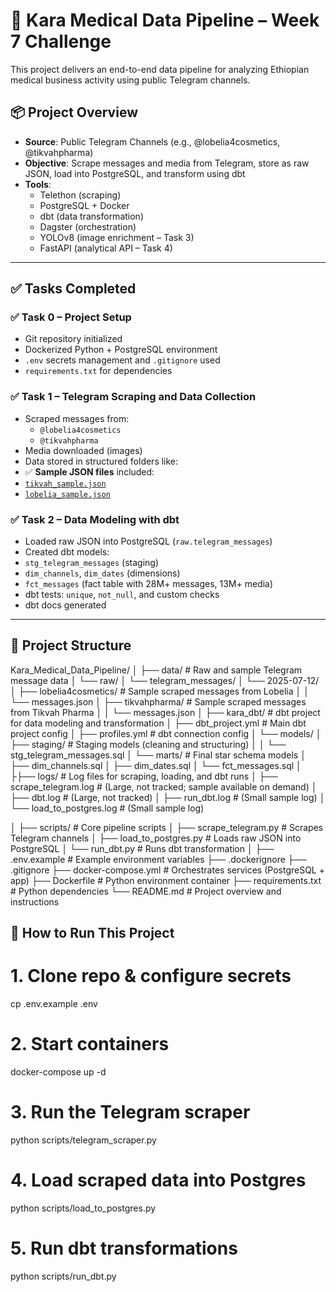 # 🏥 Kara Medical Data Pipeline – Week 7 Challenge

This project delivers an end-to-end data pipeline for analyzing Ethiopian medical business activity using public Telegram channels.

## 📦 Project Overview

- **Source**: Public Telegram Channels (e.g., @lobelia4cosmetics, @tikvahpharma)
- **Objective**: Scrape messages and media from Telegram, store as raw JSON, load into PostgreSQL, and transform using dbt
- **Tools**:
  - Telethon (scraping)
  - PostgreSQL + Docker
  - dbt (data transformation)
  - Dagster (orchestration)
  - YOLOv8 (image enrichment – Task 3)
  - FastAPI (analytical API – Task 4)

---

## ✅ Tasks Completed

### ✅ Task 0 – Project Setup

- Git repository initialized
- Dockerized Python + PostgreSQL environment
- `.env` secrets management and `.gitignore` used
- `requirements.txt` for dependencies

### ✅ Task 1 – Telegram Scraping and Data Collection

- Scraped messages from:
  - `@lobelia4cosmetics`
  - `@tikvahpharma`
- Media downloaded (images)
- Data stored in structured folders like:
- ✅ **Sample JSON files** included:
- [`tikvah_sample.json`](data/raw/telegram_messages/2025-07-12/tikvahpharma/messages.json)
- [`lobelia_sample.json`](data/raw/telegram_messages/2025-07-12/lobelia4cosmetics/messages.json)

### ✅ Task 2 – Data Modeling with dbt

- Loaded raw JSON into PostgreSQL (`raw.telegram_messages`)
- Created dbt models:
- `stg_telegram_messages` (staging)
- `dim_channels`, `dim_dates` (dimensions)
- `fct_messages` (fact table with 28M+ messages, 13M+ media)
- dbt tests: `unique`, `not_null`, and custom checks
- dbt docs generated

---

## 📂 Project Structure

Kara_Medical_Data_Pipeline/
│
├── data/                               # Raw and sample Telegram message data
│   └── raw/
│       └── telegram_messages/
│           └── 2025-07-12/
│               ├── lobelia4cosmetics/     # Sample scraped messages from Lobelia
│               │   └── messages.json
│               ├── tikvahpharma/          # Sample scraped messages from Tikvah Pharma
│               │   └── messages.json
│
├── kara_dbt/                           # dbt project for data modeling and transformation
│   ├── dbt_project.yml                 # Main dbt project config
│   ├── profiles.yml                    # dbt connection config
│   └── models/
│       ├── staging/                    # Staging models (cleaning and structuring)
│       │   └── stg_telegram_messages.sql
│       └── marts/                      # Final star schema models
│           ├── dim_channels.sql
│           ├── dim_dates.sql
│           └── fct_messages.sql
│
├├── logs/                               # Log files for scraping, loading, and dbt runs
│   ├── scrape_telegram.log             # (Large, not tracked; sample available on demand)
│   ├── dbt.log                         # (Large, not tracked)
│   ├── run_dbt.log                     # (Small sample log)
│   └── load_to_postgres.log            # (Small sample log)

│
├── scripts/                            # Core pipeline scripts
│   ├── scrape_telegram.py              # Scrapes Telegram channels
│   ├── load_to_postgres.py             # Loads raw JSON into PostgreSQL
│   └── run_dbt.py                      # Runs dbt transformation
│
├── .env.example                        # Example environment variables
├── .dockerignore
├── .gitignore
├── docker-compose.yml                 # Orchestrates services (PostgreSQL + app)
├── Dockerfile                         # Python environment container
├── requirements.txt                   # Python dependencies
└── README.md                          # Project overview and instructions



## 🚀 How to Run This Project


# 1. Clone repo & configure secrets
cp .env.example .env

# 2. Start containers
docker-compose up -d

# 3. Run the Telegram scraper
python scripts/telegram_scraper.py

# 4. Load scraped data into Postgres
python scripts/load_to_postgres.py

# 5. Run dbt transformations
python scripts/run_dbt.py
